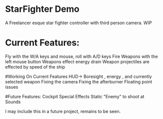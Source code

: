 # StarFighter Demo 
 A Freelancer esque star fighter controller with third person camera. WIP

 # Current Features:
 Fly with the W/A keys and mouse, roll with A/D keys
 Fire Weapons with the left mouse button
 Weapons effect energy drain 
 Weapon projectiles are effected by speed of the ship

 #Working On Current Features
 HUD-> Boresight , energy , and currently selected weapon
 Fixing the camera 
 Fixing the afterburner
 Floating point issues
 
 #Future Features:
 Cockpit
 Special Effects
 Static "Enemy" to shoot at
 Sounds
 
 I may include this in a future project, remains to be seen.
 
